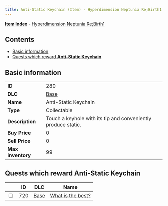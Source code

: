 ```yaml
---
title: Anti-Static Keychain (Item) - Hyperdimension Neptunia Re;Birth1
---
```


[**Item Index**](/neptunia/rb1/item/index.html) - [Hyperdimension Neptunia Re;Birth1](/neptunia/rb1)

## Contents

- [Basic information](#basic-information)
- [Quests which reward **Anti-Static Keychain**](#quests-which-reward-anti-static-keychain)

## Basic information

|   |   |
| -- | -- |
| **ID** | 280 |
| **DLC** | [Base](/neptunia/rb1/dlc/1-base.html) |
| **Name** | Anti-Static Keychain |
| **Type** | Collectable |
| **Description** | Touch a keyhole with its tip and conveniently produce static. |
| **Buy Price** | 0 |
| **Sell Price** | 0 |
| **Max inventory** | 99 |


## Quests which reward **Anti-Static Keychain**

|    | ID | DLC | Name |
| -- | -- | --- | ---- |
| <input type="checkbox" id="rb1-quest-1-720" class="trackbox" /> | 720 | [Base](/neptunia/rb1/dlc/1-base.html) | [What is the best?](/neptunia/rb1/quest/1-720-what-is-the-best.html) |
